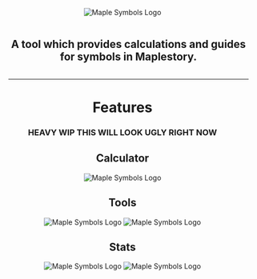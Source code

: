 <p align="center">
  <img src="https://github.com/Hyporos/maple-symbols/assets/59734777/cc85d4d2-0770-4b85-9c95-5240a47942f6" alt="Maple Symbols Logo"/>
</p>

<div id="user-content-toc">
  <ul>
    <summary align="center"><h2 style="display: inline-block;" >A tool which provides calculations and guides for symbols in Maplestory.</h1></summary>
    <hr></hr>
  </ul>
</div>

<h1 align="center">Features</h1>
<h3 align="center">HEAVY WIP THIS WILL LOOK UGLY RIGHT NOW</h3>


<h2 align="center">Calculator</h2>
<p align="center">
  <img src="https://github.com/Hyporos/maple-symbols/assets/59734777/14751590-b9af-40b6-bfe7-b1465b1fc06e" alt="Maple Symbols Logo"/>
</p>
<h2 align="center">Tools</h2>

<p align="center">
  <img src="https://github.com/Hyporos/maple-symbols/assets/59734777/123c87d1-2790-4f37-992c-7c3df3cf7c2d" alt="Maple Symbols Logo"/>
  <img src="https://github.com/Hyporos/maple-symbols/assets/59734777/a0576e1b-0c4b-4904-8dc9-3d5353fd1034" alt="Maple Symbols Logo"/>
</p>

<h2 align="center">Stats</h2>

<p align="center">
  <img src="https://github.com/Hyporos/maple-symbols/assets/59734777/e08549f8-ad49-4591-ab45-b586a403be35" alt="Maple Symbols Logo"/>
  <img src="https://github.com/Hyporos/maple-symbols/assets/59734777/290a5231-7fe6-442c-aac1-f679f3cf1afa" alt="Maple Symbols Logo"/>
</p>

